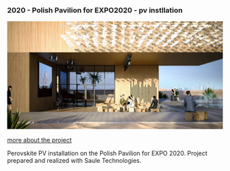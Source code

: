 ### **2020 - Polish Pavilion for EXPO2020 - pv instllation**
![](../../../assets/art/EXPO2020.jpg)

[more about the project](https://lnkd.in/dEekaGpv)

Perovskite PV installation on the Polish Pavilion for EXPO 2020. Project prepared and realized with Saule Technologies.
